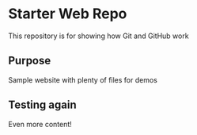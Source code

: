# Starter Web Repo

This repository is for showing how Git and GitHub work

## Purpose

Sample website with plenty of files for demos

## Testing again

Even more content! 

